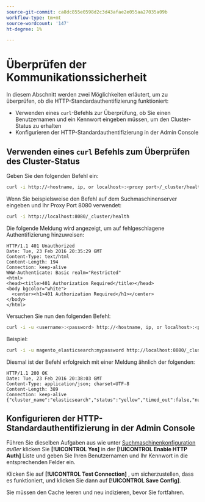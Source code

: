 ```yaml
---
source-git-commit: ca8dc855e0598d2c3d43afae2e055aa27035a09b
workflow-type: tm+mt
source-wordcount: '147'
ht-degree: 1%

---
```

# Überprüfen der Kommunikationssicherheit

In diesem Abschnitt werden zwei Möglichkeiten erläutert, um zu überprüfen, ob die HTTP-Standardauthentifizierung funktioniert:

* Verwenden eines `curl`-Befehls zur Überprüfung, ob Sie einen Benutzernamen und ein Kennwort eingeben müssen, um den Cluster-Status zu erhalten
* Konfigurieren der HTTP-Standardauthentifizierung in der Admin Console

## Verwenden eines `curl` Befehls zum Überprüfen des Cluster-Status

Geben Sie den folgenden Befehl ein:

```bash
curl -i http://<hostname, ip, or localhost>:<proxy port>/_cluster/health
```

Wenn Sie beispielsweise den Befehl auf dem Suchmaschinenserver eingeben und Ihr Proxy Port 8080 verwendet:

```bash
curl -i http://localhost:8080/_cluster/health
```

Die folgende Meldung wird angezeigt, um auf fehlgeschlagene Authentifizierung hinzuweisen:

```
HTTP/1.1 401 Unauthorized
Date: Tue, 23 Feb 2016 20:35:29 GMT
Content-Type: text/html
Content-Length: 194
Connection: keep-alive
WWW-Authenticate: Basic realm="Restricted"
<html>
<head><title>401 Authorization Required</title></head>
<body bgcolor="white">
  <center><h1>401 Authorization Required</h1></center>
</body>
</html>
```

Versuchen Sie nun den folgenden Befehl:

```bash
curl -i -u <username>:<password> http://<hostname, ip, or localhost>:<proxy port>/_cluster/health
```

Beispiel:

```bash
curl -i -u magento_elasticsearch:mypassword http://localhost:8080/_cluster/health
```

Diesmal ist der Befehl erfolgreich mit einer Meldung ähnlich der folgenden:

```
HTTP/1.1 200 OK
Date: Tue, 23 Feb 2016 20:38:03 GMT
Content-Type: application/json; charset=UTF-8
Content-Length: 389
Connection: keep-alive
{"cluster_name":"elasticsearch","status":"yellow","timed_out":false,"number_of_nodes":1,"number_of_data_nodes":1,"active_primary_shards":5,"active_shards":5,"relocating_shards":0,"initializing_shards":0,"unassigned_shards":5,"delayed_unassigned_shards":0,"number_of_pending_tasks":0,"number_of_in_flight_fetch":0,"task_max_waiting_in_queue_millis":0,"active_shards_percent_as_number":50.0}
```

## Konfigurieren der HTTP-Standardauthentifizierung in der Admin Console

Führen Sie dieselben Aufgaben aus wie unter [Suchmaschinenkonfiguration](../configuration/search/configure-search-engine.md) *außer* klicken Sie **[!UICONTROL Yes]** in der **[!UICONTROL Enable HTTP Auth]** Liste und geben Sie Ihren Benutzernamen und Ihr Kennwort in die entsprechenden Felder ein.

Klicken Sie auf **[!UICONTROL Test Connection]** , um sicherzustellen, dass es funktioniert, und klicken Sie dann auf **[!UICONTROL Save Config]**.

Sie müssen den Cache leeren und neu indizieren, bevor Sie fortfahren.
